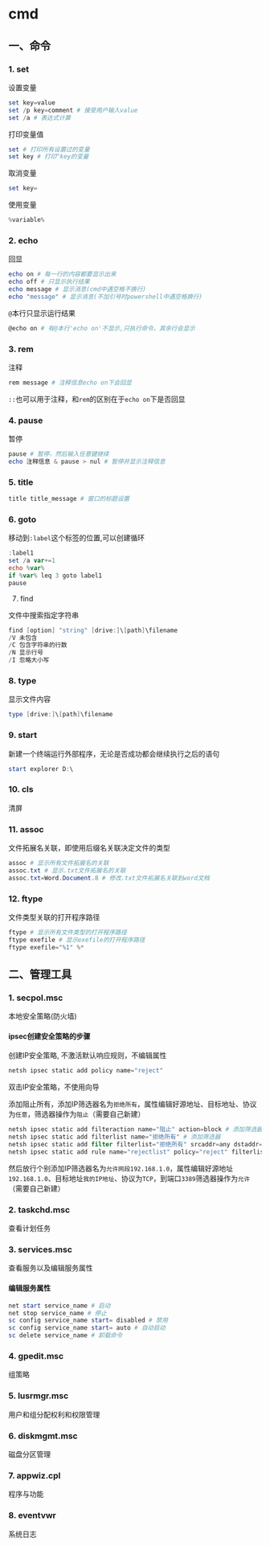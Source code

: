 # cmd

## 一、命令

### 1. set

设置变量

```powershell
set key=value
set /p key=comment # 接受用户输入value
set /a # 表达式计算
```

打印变量值

```powershell
set # 打印所有设置过的变量
set key # 打印^key的变量
```

取消变量

```powershell
set key=
```

使用变量

```powershell
%variable%
```

### 2. echo

回显

```powershell
echo on # 每一行的内容都要显示出来
echo off # 只显示执行结果
echo message # 显示消息(cmd中遇空格不换行)
echo "message" # 显示消息(不加引号时powershell中遇空格换行)
```

`@`本行只显示运行结果

```powershell
@echo on # 有@本行'echo on'不显示,只执行命令，其余行会显示
```

### 3. rem

注释

```powershell
rem message # 注释信息echo on下会回显
```

`::`也可以用于注释，和`rem`的区别在于`echo on`下是否回显

### 4. pause

暂停

```powershell
pause # 暂停，然后输入任意键继续
echo 注释信息 & pause > nul # 暂停并显示注释信息
```

### 5. title

```powershell
title title_message # 窗口的标题设置
```

### 6. goto

移动到`:label`这个标签的位置,可以创建循环

```powershell
:label1
set /a var+=1
echo %var%
if %var% leq 3 goto label1
pause
```

7. find

文件中搜索指定字符串

```powershell
find [option] "string" [drive:]\[path]\filename
/V 未包含
/C 包含字符串的行数
/N 显示行号
/I 忽略大小写
```

### 8. type

显示文件内容

```powershell
type [drive:]\[path]\filename
```

### 9. start

新建一个终端运行外部程序，无论是否成功都会继续执行之后的语句

```powershell
start explorer D:\
```

### 10. cls

清屏

### 11. assoc

文件拓展名关联，即使用后缀名关联决定文件的类型

```powershell
assoc # 显示所有文件拓展名的关联
assoc.txt # 显示.txt文件拓展名的关联
assoc.txt=Word.Document.8 # 修改.txt文件拓展名关联到word文档
```

### 12. ftype

文件类型关联的打开程序路径

```powershell
ftype # 显示所有文件类型的打开程序路径
ftype exefile # 显示exefile的打开程序路径
ftype exefile="%1" %*
```

## 二、管理工具

### 1. secpol.msc

本地安全策略(防火墙)

#### ipsec创建安全策略的步骤

创建IP安全策略, 不激活默认响应规则，不编辑属性

```powershell
netsh ipsec static add policy name="reject"
```

双击IP安全策略，不使用向导

添加阻止所有，添加IP筛选器名为`拒绝所有`，属性编辑好源地址、目标地址、协议为`任意`，筛选器操作为`阻止`（需要自己新建）

```powershell
netsh ipsec static add filteraction name="阻止" action=block # 添加筛选器操作
netsh ipsec static add filterlist name="拒绝所有" # 添加筛选器
netsh ipsec static add filter filterlist="拒绝所有" srcaddr=any dstaddr=any description="拒绝一切" protocol=any mirrored=yes # 编辑筛选器的属性，即具体生效的规则
netsh ipsec static add rule name="rejectlist" policy="reject" filterlist="拒绝所有" filteraction="阻止" # 关联前面创建的policy、filteraction、filterlist命名为rejectlist
```

然后放行个别添加IP筛选器名为`允许网段192.168.1.0`，属性编辑好源地址`192.168.1.0`、目标地址`我的IP地址`、协议为`TCP`，到端口`3389`筛选器操作为`允许`（需要自己新建）

### 2. taskchd.msc

查看计划任务

### 3. services.msc

查看服务以及编辑服务属性

#### 编辑服务属性

```powershell
net start service_name # 启动
net stop service_name # 停止
sc config service_name start= disabled # 禁用
sc config service_name start= auto # 自动启动
sc delete service_name # 卸载命令
```

### 4. gpedit.msc

组策略

### 5. lusrmgr.msc

用户和组分配权利和权限管理

### 6. diskmgmt.msc

磁盘分区管理

### 7. appwiz.cpl

程序与功能

### 8. eventvwr

系统日志